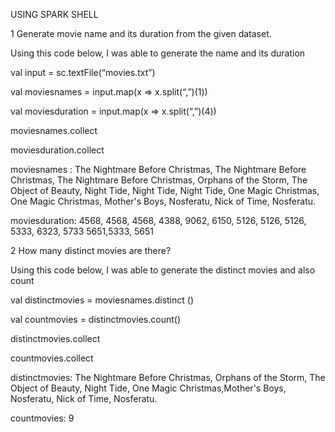 USING SPARK SHELL

1 Generate movie name and its duration from the given dataset. 

Using this code below, I was able to generate the name and its duration

val input = sc.textFile(“movies.txt”)

val moviesnames = input.map(x => x.split(“,”)(1))

val moviesduration = input.map(x => x.split(“,”)(4))

moviesnames.collect

moviesduration.collect 

moviesnames :  The Nightmare Before Christmas, The Nightmare Before Christmas, The Nightmare Before Christmas, Orphans of the Storm, The Object of Beauty, Night Tide, Night Tide, Night Tide, One Magic Christmas, One Magic Christmas, Mother's Boys, Nosferatu, Nick of Time, Nosferatu. 

moviesduration: 4568, 4568, 4568, 4388, 9062, 6150, 5126, 5126, 5126, 5333, 6323, 5733 5651,5333, 5651






2 How many distinct movies are there?

Using this code below, I was able to generate the distinct movies and also count

val distinctmovies = moviesnames.distinct ()

val countmovies = distinctmovies.count()


distinctmovies.collect

countmovies.collect

distinctmovies:  The Nightmare Before Christmas, Orphans of the Storm, The Object of Beauty, Night Tide, One Magic Christmas,Mother's Boys, Nosferatu, Nick of Time, Nosferatu. 

countmovies: 9


	
